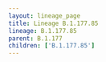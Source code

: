 ```yaml
---
layout: lineage_page
title: Lineage B.1.177.85
lineage: B.1.177.85
parent: B.1.177
children: ['B.1.177.85']
---
```


